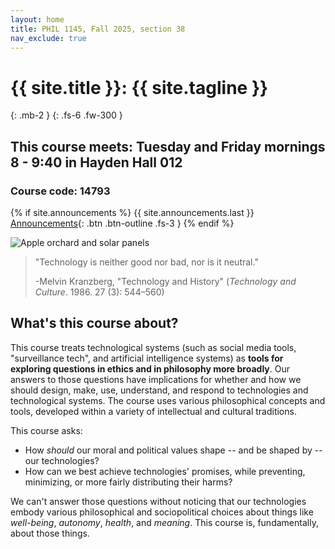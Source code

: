 ```yaml
---
layout: home
title: PHIL 1145, Fall 2025, section 38
nav_exclude: true
---
```


# {{ site.title }}: {{ site.tagline }}
{: .mb-2 }
{: .fs-6 .fw-300 }
## This course meets: Tuesday and Friday mornings 8 - 9:40 in Hayden Hall 012
### Course code: 14793

{% if site.announcements %}
{{ site.announcements.last }}
[Announcements](announcements.md){: .btn .btn-outline .fs-3 }
{% endif %}

![Apple orchard and solar panels](/assets/images/staff/ChamplainNY.jpg)

> "Technology is neither good nor bad, nor is it neutral."
>
> -Melvin Kranzberg, "Technology and History" (_Technology and Culture_. 1986. 27 (3): 544–560)


## What's this course about?

This course treats technological systems (such as social media tools,
"surveillance tech", and artificial intelligence systems) as **tools for
exploring questions in ethics and in philosophy more broadly**. Our
answers to those questions have implications for whether and how we
should design, make, use, understand, and respond to technologies and
technological systems. The course uses various philosophical concepts
and tools, developed within a variety of intellectual and cultural
traditions.

This course asks:
* How *should* our moral and political values shape --
and be shaped by -- our technologies?
* How can we best achieve
technologies' promises, while preventing, minimizing, or more fairly
distributing their harms?

We can't answer those questions without
noticing that our technologies embody various philosophical and
sociopolitical choices about things like *well-being*, *autonomy*,
*health*, and *meaning*. This course is, fundamentally, about those
things.
